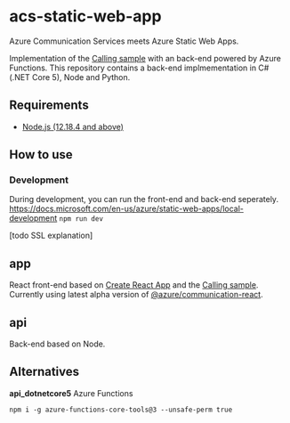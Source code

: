 # acs-static-web-app

Azure Communication Services meets Azure Static Web Apps.

Implementation of the [Calling sample](https://github.com/Azure/communication-ui-library/tree/main/samples/Calling) with an back-end powered by Azure Functions. This repository contains a back-end implmementation in C# (.NET Core 5), Node and Python.

## Requirements

- [Node.js (12.18.4 and above)](https://nodejs.org/en/download/)

## How to use

### Development

During development, you can run the front-end and back-end seperately. 
https://docs.microsoft.com/en-us/azure/static-web-apps/local-development
`npm run dev`

[todo SSL explanation]

## app

React front-end based on [Create React App](https://reactjs.org/docs/create-a-new-react-app.html) and the [Calling sample](https://github.com/Azure/communication-ui-library/tree/main/samples/Calling). Currently using latest alpha version of [@azure/communication-react](https://www.npmjs.com/package/@azure/communication-react).

## api

Back-end based on Node.

## Alternatives

**api_dotnetcore5** 
Azure Functions

`npm i -g azure-functions-core-tools@3 --unsafe-perm true` 
